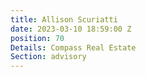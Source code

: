 ```yaml
---
title: Allison Scuriatti
date: 2023-03-10 18:59:00 Z
position: 70
Details: Compass Real Estate
Section: advisory
---
```


